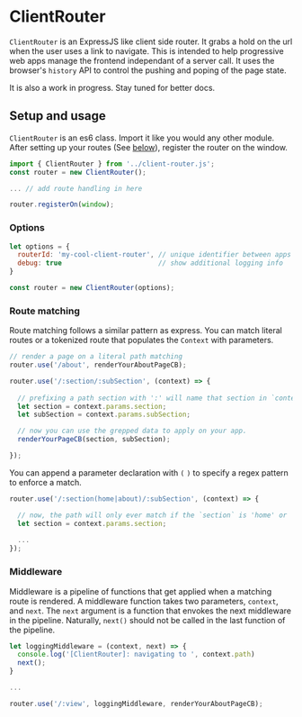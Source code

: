 # ClientRouter

`ClientRouter` is an ExpressJS like client side router. It grabs a hold on the 
url when the user uses a link to navigate. This is intended to help progressive 
web apps manage the frontend independant of a server call. It uses the browser's
`history` API to control the pushing and poping of the page state.

It is also a work in progress. Stay tuned for better docs.

## Setup and usage

`ClientRouter` is an es6 class. Import it like you would any other module. After 
setting up your routes (See [below](#route-matching)), register the router on the
window. 

```js
import { ClientRouter } from '../client-router.js';
const router = new ClientRouter();

... // add route handling in here

router.registerOn(window);    
```

### Options

```js
let options = {
  routerId: 'my-cool-client-router', // unique identifier between apps
  debug: true                        // show additional logging info
}

const router = new ClientRouter(options);
```


### Route matching

Route matching follows a similar pattern as express. You can match literal routes
or a tokenized route that populates the `Context` with parameters.

```js
// render a page on a literal path matching
router.use('/about', renderYourAboutPageCB);
```

```js
router.use('/:section/:subSection', (context) => {
  
  // prefixing a path section with ':' will name that section in `context.params` 
  let section = context.params.section;
  let subSection = context.params.subSection;

  // now you can use the grepped data to apply on your app.
  renderYourPageCB(section, subSection);

});
```

You can append a parameter declaration with `(` `)` to specify a regex pattern
to enforce a match.

```js
router.use('/:section(home|about)/:subSection', (context) => {

  // now, the path will only ever match if the `section` is 'home' or 'about'
  let section = context.params.section;
  
  ...
});
```

### Middleware

Middleware is a pipeline of functions that get applied when a matching route is 
rendered. A middleware function takes two parameters, `context`, and `next`. The `next`
argument is a function that envokes the next middleware in the pipeline. Naturally, 
 `next()` should not be called in the last function of the pipeline.

```js
let loggingMiddleware = (context, next) => {
  console.log('[ClientRouter]: navigating to ', context.path)
  next(); 
}

...

router.use('/:view', loggingMiddleware, renderYourAboutPageCB);
```


